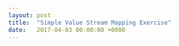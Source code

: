 ```yaml
---
layout: post
title:  "Simple Value Stream Mapping Exercise"
date:   2017-04-03 00:00:00 +0000
---
```

